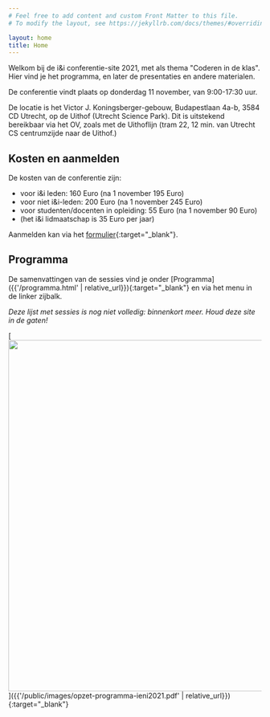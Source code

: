 ```yaml
---
# Feel free to add content and custom Front Matter to this file.
# To modify the layout, see https://jekyllrb.com/docs/themes/#overriding-theme-defaults

layout: home
title: Home
---
```


Welkom bij de i&i conferentie-site 2021, met als thema "Coderen in de klas".
Hier vind je het programma, en later de presentaties en andere materialen.

De conferentie vindt plaats op donderdag 11 november, van 9:00-17:30 uur.

De locatie is het Victor J. Koningsberger-gebouw, Budapestlaan 4a-b, 3584 CD Utrecht, op de Uithof (Utrecht Science Park).
Dit is uitstekend bereikbaar via het OV, zoals met de Uithoflijn (tram 22, 12 min. van Utrecht CS centrumzijde naar de Uithof.)

## Kosten en aanmelden

De kosten van de conferentie zijn:

* voor i&i leden: 160 Euro (na 1 november 195 Euro)
* voor niet i&i-leden: 200 Euro (na 1 november 245 Euro)
* voor studenten/docenten in opleiding: 55 Euro (na 1 november 90 Euro)
* (het i&i lidmaatschap is 35 Euro per jaar)

Aanmelden kan via het [formulier](https://www.smink-registratie.nl/ieni/){:target="_blank"}.

## Programma

De samenvattingen van de sessies vind je onder [Programma]({{'/programma.html' | relative_url}}){:target="_blank"}
en via het menu in de linker zijbalk.
 
*Deze lijst met sessies is nog niet volledig: binnenkort meer. Houd deze site in de gaten!*

[<img src="{{'/public/images/opzet-programma-ieni2021.png' | relative_url}}" width="700">]({{'/public/images/opzet-programma-ieni2021.pdf' | relative_url}}){:target="_blank"}
